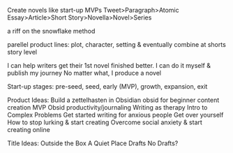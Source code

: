 Create novels like start-up MVPs
Tweet>Paragraph>Atomic Essay>Article>Short Story>Novella>Novel>Series

a riff on the snowflake method

parellel product lines: plot, character, setting & eventually combine at shorts story level

I can help writers get their 1st novel finished better.
I can do it myself & publish my journey
No matter what, I produce a novel

Start-up stages: pre-seed, seed, early (MVP), growth, expansion, exit

Product Ideas:
Build a zettelhasten in Obsidian
obsid for beginner content creation
MVP Obsid productivity/journaling
Writing as therapy
Intro to Complex Problems
Get started writing for anxious people
Get over yourself
How to stop lurking & start creating
Overcome social anxiety & start creating online

Title Ideas:
Outside the Box
A Quiet Place
Drafts
No Drafts?


